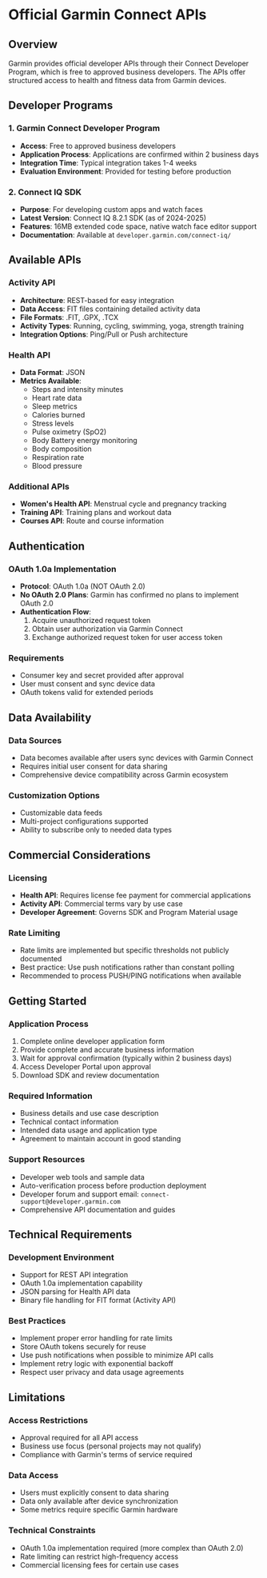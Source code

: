 # Official Garmin Connect APIs

## Overview

Garmin provides official developer APIs through their Connect Developer Program, which is free to approved business developers. The APIs offer structured access to health and fitness data from Garmin devices.

## Developer Programs

### 1. Garmin Connect Developer Program
- **Access**: Free to approved business developers
- **Application Process**: Applications are confirmed within 2 business days
- **Integration Time**: Typical integration takes 1-4 weeks
- **Evaluation Environment**: Provided for testing before production

### 2. Connect IQ SDK
- **Purpose**: For developing custom apps and watch faces
- **Latest Version**: Connect IQ 8.2.1 SDK (as of 2024-2025)
- **Features**: 16MB extended code space, native watch face editor support
- **Documentation**: Available at `developer.garmin.com/connect-iq/`

## Available APIs

### Activity API
- **Architecture**: REST-based for easy integration
- **Data Access**: FIT files containing detailed activity data
- **File Formats**: .FIT, .GPX, .TCX
- **Activity Types**: Running, cycling, swimming, yoga, strength training
- **Integration Options**: Ping/Pull or Push architecture

### Health API
- **Data Format**: JSON
- **Metrics Available**:
  - Steps and intensity minutes
  - Heart rate data
  - Sleep metrics
  - Calories burned
  - Stress levels
  - Pulse oximetry (SpO2)
  - Body Battery energy monitoring
  - Body composition
  - Respiration rate
  - Blood pressure

### Additional APIs
- **Women's Health API**: Menstrual cycle and pregnancy tracking
- **Training API**: Training plans and workout data
- **Courses API**: Route and course information

## Authentication

### OAuth 1.0a Implementation
- **Protocol**: OAuth 1.0a (NOT OAuth 2.0)
- **No OAuth 2.0 Plans**: Garmin has confirmed no plans to implement OAuth 2.0
- **Authentication Flow**:
  1. Acquire unauthorized request token
  2. Obtain user authorization via Garmin Connect
  3. Exchange authorized request token for user access token

### Requirements
- Consumer key and secret provided after approval
- User must consent and sync device data
- OAuth tokens valid for extended periods

## Data Availability

### Data Sources
- Data becomes available after users sync devices with Garmin Connect
- Requires initial user consent for data sharing
- Comprehensive device compatibility across Garmin ecosystem

### Customization Options
- Customizable data feeds
- Multi-project configurations supported
- Ability to subscribe only to needed data types

## Commercial Considerations

### Licensing
- **Health API**: Requires license fee payment for commercial applications
- **Activity API**: Commercial terms vary by use case
- **Developer Agreement**: Governs SDK and Program Material usage

### Rate Limiting
- Rate limits are implemented but specific thresholds not publicly documented
- Best practice: Use push notifications rather than constant polling
- Recommended to process PUSH/PING notifications when available

## Getting Started

### Application Process
1. Complete online developer application form
2. Provide complete and accurate business information
3. Wait for approval confirmation (typically within 2 business days)
4. Access Developer Portal upon approval
5. Download SDK and review documentation

### Required Information
- Business details and use case description
- Technical contact information
- Intended data usage and application type
- Agreement to maintain account in good standing

### Support Resources
- Developer web tools and sample data
- Auto-verification process before production deployment
- Developer forum and support email: `connect-support@developer.garmin.com`
- Comprehensive API documentation and guides

## Technical Requirements

### Development Environment
- Support for REST API integration
- OAuth 1.0a implementation capability
- JSON parsing for Health API data
- Binary file handling for FIT format (Activity API)

### Best Practices
- Implement proper error handling for rate limits
- Store OAuth tokens securely for reuse
- Use push notifications when possible to minimize API calls
- Implement retry logic with exponential backoff
- Respect user privacy and data usage agreements

## Limitations

### Access Restrictions
- Approval required for all API access
- Business use focus (personal projects may not qualify)
- Compliance with Garmin's terms of service required

### Data Access
- Users must explicitly consent to data sharing
- Data only available after device synchronization
- Some metrics require specific Garmin hardware

### Technical Constraints
- OAuth 1.0a implementation required (more complex than OAuth 2.0)
- Rate limiting can restrict high-frequency access
- Commercial licensing fees for certain use cases